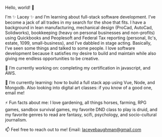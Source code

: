 Hello, world! 👋

I'm ✨ Lacey ✨ and I’m learning about full-stack software development. I’ve become a jack of all trades in my search for the shoe that fits. 
I have a background in lean manufacturing, mechanical design (ProCad, AutoCad, Solidworks), bookkeeping (heavy on personal businesses and non-profits) using Quickbooks and Peoplesoft and Federal Tax reporting (personal, llc's, estate, 1099, small-business), and I’ve dabbled in stage acting. Basically, I’ve seen some things and talked to some people. I love software development because it satisfies my desire to build and maintain while also giving me 
endless opportunities to be creative. 

🔭 I’m currently working on: completing my certification in javascript, and AWS.

🌱 I’m currently learning: how to build a full stack app using Vue, Node, and Mongodb. Also looking into digital art classes: if you know of a good one, email me!

⚡ Fun facts about me: I love gardening, all things horses, farming, RPG games, sandbox survival games, my favorite DND class to play is druid, and my favorite genres to read are fantasy, scifi, psychology, and socio-cultural journalism. 

📫  Feel free to reach out to me!
Email: laceyebaughman@gmail.com
